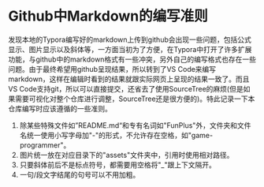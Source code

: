 # Github中Markdown的编写准则
发现本地的Typora编写好的markdown上传到github会出现一些问题，包括公式显示、图片显示以及斜体等，一方面当初为了方便，在Typora中打开了许多扩展功能，与github中的markdown格式有一些冲突，另外自己的编写格式也存在一些问题。由于最终希望用github呈现结果，所以转到了VS Code来编写markdown，这样在编辑时看到的结果就跟实际网页上呈现的结果一致了。而且VS Code支持git，所以可以直接提交，还省去了使用SourceTree的麻烦(但是如果需要可视化对整个仓库进行调整，SourceTree还是很方便的)。特此记录一下本仓库编写时应该遵循的一些准则。

1. 除某些特殊文件如”README.md“和专有名词如"FunPlus"外，文件夹和文件名统一使用小写字母加"-"的形式，不允许存在空格，如"game-programmer"。
2. 图片统一放在对应目录下的"assets"文件夹中，引用时使用相对路径。
3. 只要斜体前后不是标点符号，都需要用空格将"_"跟上下文隔开。
4. 一句/段文字结尾的句号可以不用加粗。